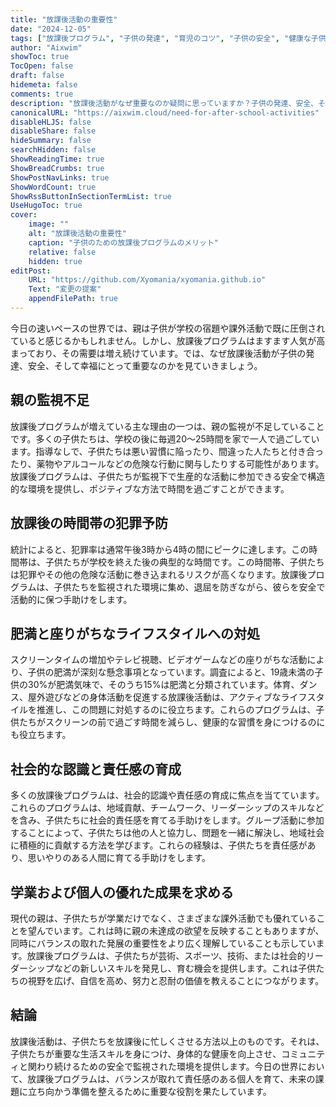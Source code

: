 ```yaml
---
title: "放課後活動の重要性"
date: "2024-12-05"
tags: ["放課後プログラム", "子供の発達", "育児のコツ", "子供の安全", "健康な子供"]
author: "Aixwim"
showToc: true
TocOpen: false
draft: false
hidemeta: false
comments: true
description: "放課後活動がなぜ重要なのか疑問に思っていますか？子供の発達、安全、そして全体的な幸福のために放課後プログラムのメリットを発見しましょう。"
canonicalURL: "https://aixwim.cloud/need-for-after-school-activities"
disableHLJS: false
disableShare: false
hideSummary: false
searchHidden: false
ShowReadingTime: true
ShowBreadCrumbs: true
ShowPostNavLinks: true
ShowWordCount: true
ShowRssButtonInSectionTermList: true
UseHugoToc: true
cover:
    image: ""
    alt: "放課後活動の重要性"
    caption: "子供のための放課後プログラムのメリット"
    relative: false
    hidden: true
editPost:
    URL: "https://github.com/Xyomania/xyomania.github.io"
    Text: "変更の提案"
    appendFilePath: true
---
```


今日の速いペースの世界では、親は子供が学校の宿題や課外活動で既に圧倒されていると感じるかもしれません。しかし、放課後プログラムはますます人気が高まっており、その需要は増え続けています。では、なぜ放課後活動が子供の発達、安全、そして幸福にとって重要なのかを見ていきましょう。

<!--more-->

## 親の監視不足

放課後プログラムが増えている主な理由の一つは、親の監視が不足していることです。多くの子供たちは、学校の後に毎週20～25時間を家で一人で過ごしています。指導なしで、子供たちは悪い習慣に陥ったり、間違った人たちと付き合ったり、薬物やアルコールなどの危険な行動に関与したりする可能性があります。放課後プログラムは、子供たちが監視下で生産的な活動に参加できる安全で構造的な環境を提供し、ポジティブな方法で時間を過ごすことができます。

## 放課後の時間帯の犯罪予防

統計によると、犯罪率は通常午後3時から4時の間にピークに達します。この時間帯は、子供たちが学校を終えた後の典型的な時間です。この時間帯、子供たちは犯罪やその他の危険な活動に巻き込まれるリスクが高くなります。放課後プログラムは、子供たちを監視された環境に集め、退屈を防ぎながら、彼らを安全で活動的に保つ手助けをします。

## 肥満と座りがちなライフスタイルへの対処

スクリーンタイムの増加やテレビ視聴、ビデオゲームなどの座りがちな活動により、子供の肥満が深刻な懸念事項となっています。調査によると、19歳未満の子供の30%が肥満気味で、そのうち15%は肥満と分類されています。体育、ダンス、屋外遊びなどの身体活動を促進する放課後活動は、アクティブなライフスタイルを推進し、この問題に対処するのに役立ちます。これらのプログラムは、子供たちがスクリーンの前で過ごす時間を減らし、健康的な習慣を身につけるのにも役立ちます。

## 社会的な認識と責任感の育成

多くの放課後プログラムは、社会的認識や責任感の育成に焦点を当てています。これらのプログラムは、地域貢献、チームワーク、リーダーシップのスキルなどを含み、子供たちに社会的責任感を育てる手助けをします。グループ活動に参加することによって、子供たちは他の人と協力し、問題を一緒に解決し、地域社会に積極的に貢献する方法を学びます。これらの経験は、子供たちを責任感があり、思いやりのある人間に育てる手助けをします。

## 学業および個人の優れた成果を求める

現代の親は、子供たちが学業だけでなく、さまざまな課外活動でも優れていることを望んでいます。これは時に親の未達成の欲望を反映することもありますが、同時にバランスの取れた発展の重要性をより広く理解していることも示しています。放課後プログラムは、子供たちが芸術、スポーツ、技術、または社会的リーダーシップなどの新しいスキルを発見し、育む機会を提供します。これは子供たちの視野を広げ、自信を高め、努力と忍耐の価値を教えることにつながります。

## 結論

放課後活動は、子供たちを放課後に忙しくさせる方法以上のものです。それは、子供たちが重要な生活スキルを身につけ、身体的な健康を向上させ、コミュニティと関わり続けるための安全で監視された環境を提供します。今日の世界において、放課後プログラムは、バランスが取れて責任感のある個人を育て、未来の課題に立ち向かう準備を整えるために重要な役割を果たしています。
